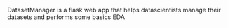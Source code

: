 DatasetManager is a flask web app that helps datascientists manage their datasets and performs some basics EDA 
